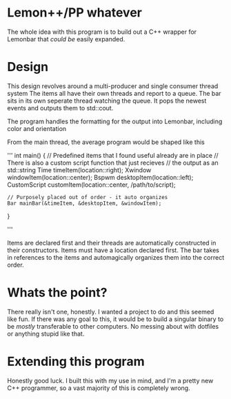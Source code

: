 # Lemon++/PP whatever

The whole idea with this program is to build out a C++ wrapper for Lemonbar that *could be* easily expanded.


# Design

This design revolves around a multi-producer and single consumer thread system
The items all have their own threads and report to a queue. The bar sits in its own seperate thread
watching the queue. It pops the newest events and outputs them to std::cout.

The program handles the formatting for the output into Lemonbar, including color and orientation

From the main thread, the average program would be shaped like this

'''
int main()
{
    // Predefined items that I found useful already are in place
    // There is also a custom script function that just recieves
    // the output as an std::string
    Time timeItem(location::right);
    Xwindow windowItem(location::center);
    Bspwm desktopItem(location::left);
    CustomScript customItem(location::center, /path/to/script);

    // Purposely placed out of order - it auto organizes
    Bar mainBar(&timeItem, &desktopItem, &windowItem);
}

'''

Items are declared first and their threads are automatically constructed in their constructors. 
Items must have a location declared first.
The bar takes in references to the items and automagically organizes them into the correct order.


# Whats the point?

There really isn't one, honestly. I wanted a project to do and this seemed like fun. If there was any goal to this,
it would be to build a singular binary to be *mostly* transferable to other computers. No messing about with dotfiles
or anything stupid like that.


# Extending this program

Honestly good luck. I built this with my use in mind, and I'm a pretty new C++ programmer, so a vast
majority of this is completely wrong.
